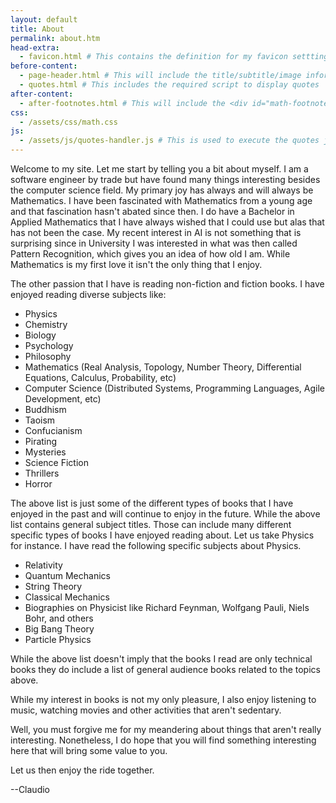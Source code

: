 ```yaml
---
layout: default
title: About
permalink: about.htm
head-extra:
  - favicon.html # This contains the definition for my favicon setttings
before-content:
  - page-header.html # This will include the title/subtitle/image information from page
  - quotes.html # This includes the required script to display quotes
after-content:
  - after-footnotes.html # This will include the <div id="math-footnotes"></div> element
css:
  - /assets/css/math.css
js:
  - /assets/js/quotes-handler.js # This is used to execute the quotes javascript command
---
```


Welcome to my site.  Let me start by telling you a bit about myself.  I am a software engineer by trade but have found
many things interesting besides the computer science field.  My primary joy has always and will always be Mathematics.
I have been fascinated with Mathematics from a young age and that fascination hasn't abated since then.  I do have a
Bachelor in Applied Mathematics that I have always wished that I could use but alas that has not been the case.  My
recent interest in AI is not something that is surprising since in University I was interested in what was then called
Pattern Recognition, which gives you an idea of how old I am.  While Mathematics is my first love it isn't the only
thing that I enjoy.

The other passion that I have is reading non-fiction and fiction books.  I have enjoyed reading diverse subjects like:

- Physics
- Chemistry
- Biology
- Psychology
- Philosophy
- Mathematics (Real Analysis, Topology, Number Theory, Differential Equations, Calculus, Probability, etc)
- Computer Science (Distributed Systems, Programming Languages, Agile Development, etc)
- Buddhism
- Taoism
- Confucianism
- Pirating
- Mysteries
- Science Fiction
- Thrillers
- Horror

The above list is just some of the different types of books that I have enjoyed in the past and will continue to enjoy
in the future.  While the above list contains general subject titles.  Those can include many different specific types
of books I have enjoyed reading about.  Let us take Physics for instance.  I have read the following specific subjects
about Physics.

- Relativity
- Quantum Mechanics
- String Theory
- Classical Mechanics
- Biographies on Physicist like Richard Feynman, Wolfgang Pauli, Niels Bohr, and others
- Big Bang Theory
- Particle Physics

While the above list doesn't imply that the books I read are only technical books they do include a list of general
audience books related to the topics above.

While my interest in books is not my only pleasure,  I also enjoy listening to music, watching movies and other
activities that aren't sedentary.

Well, you must forgive me for my meandering about things that aren't really interesting.  Nonetheless, I do hope that
you will find something interesting here that will bring some value to you.

Let us then enjoy the ride together.

--Claudio
